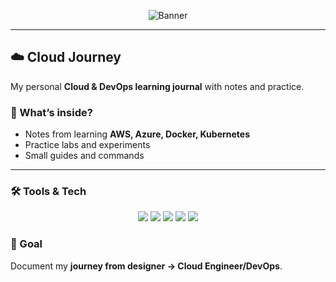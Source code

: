 <p align="center">
  <img src="assets/banner.svg" alt="Banner" />
</p>




---

## ☁️ Cloud Journey
My personal **Cloud & DevOps learning journal** with notes and practice.

### 📘 What’s inside?
- Notes from learning **AWS, Azure, Docker, Kubernetes**
- Practice labs and experiments
- Small guides and commands

---

### 🛠️ Tools & Tech
<p align="center">
  <img src="https://img.shields.io/badge/AWS-FF9900?style=flat&logo=amazonaws&logoColor=white" />
  <img src="https://img.shields.io/badge/Azure-0078D4?style=flat&logo=microsoftazure&logoColor=white" />
  <img src="https://img.shields.io/badge/Docker-2496ED?style=flat&logo=docker&logoColor=white" />
  <img src="https://img.shields.io/badge/Kubernetes-326CE5?style=flat&logo=kubernetes&logoColor=white" />
  <img src="https://img.shields.io/badge/Terraform-7B42BC?style=flat&logo=terraform&logoColor=white" />
</p>

### 🚀 Goal
Document my **journey from designer → Cloud Engineer/DevOps**.
